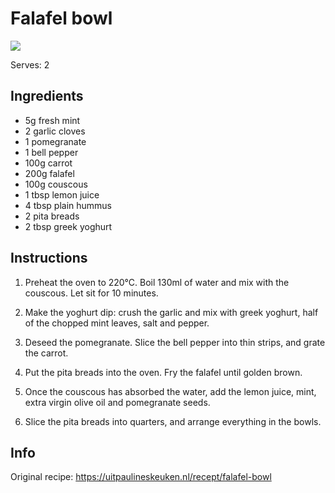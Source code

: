 # Falafel bowl

![](https://uitpaulineskeuken.nl/wp-content/uploads/2018/05/Falafelbowl-2-2.jpg)

Serves: 2

## Ingredients
- 5g fresh mint
- 2 garlic cloves
- 1 pomegranate
- 1 bell pepper
- 100g carrot
- 200g falafel
- 100g couscous
- 1 tbsp lemon juice
- 4 tbsp plain hummus
- 2 pita breads
- 2 tbsp greek yoghurt

## Instructions
1. Preheat the oven to 220°C. Boil 130ml of water and mix with the couscous. Let sit for 10 minutes.

2. Make the yoghurt dip: crush the garlic and mix with greek yoghurt, half of the chopped mint leaves, salt and pepper.

2. Deseed the pomegranate. Slice the bell pepper into thin strips, and grate the carrot.

4. Put the pita breads into the oven. Fry the falafel until golden brown.

5. Once the couscous has absorbed the water, add the lemon juice, mint, extra virgin olive oil and pomegranate seeds. 

6. Slice the pita breads into quarters, and arrange everything in the bowls.

## Info
Original recipe: https://uitpaulineskeuken.nl/recept/falafel-bowl